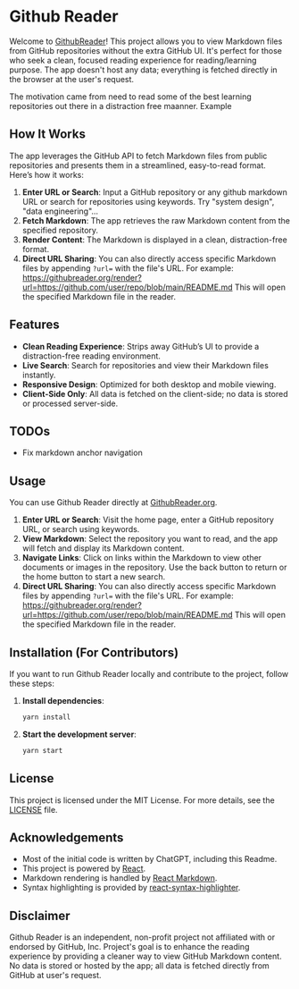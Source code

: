 # Github Reader

Welcome to [GithubReader](https://githubreader.org)! This project allows you to view Markdown files from GitHub repositories without the extra GitHub UI. It's perfect for those who seek a clean, focused reading experience for reading/learning purpose. The app doesn't host any data; everything is fetched directly in the browser at the user's request. 

The motivation came from need to read some of the best learning repositories out there in a distraction free maanner. Example 

## How It Works

The app leverages the GitHub API to fetch Markdown files from public repositories and presents them in a streamlined, easy-to-read format. Here’s how it works:

1. **Enter URL or Search**: Input a GitHub repository or any github markdown URL or search for repositories using keywords. Try "system design", "data engineering"... 
2. **Fetch Markdown**: The app retrieves the raw Markdown content from the specified repository.
3. **Render Content**: The Markdown is displayed in a clean, distraction-free format.
4. **Direct URL Sharing**: You can also directly access specific Markdown files by appending `?url=` with the file's URL. For example: https://githubreader.org/render?url=https://github.com/user/repo/blob/main/README.md This will open the specified Markdown file in the reader.

## Features

- **Clean Reading Experience**: Strips away GitHub’s UI to provide a distraction-free reading environment.
- **Live Search**: Search for repositories and view their Markdown files instantly.
- **Responsive Design**: Optimized for both desktop and mobile viewing.
- **Client-Side Only**: All data is fetched on the client-side; no data is stored or processed server-side.

## TODOs
- Fix markdown anchor navigation

## Usage

You can use Github Reader directly at [GithubReader.org](https://githubreader.org).

1. **Enter URL or Search**: Visit the home page, enter a GitHub repository URL, or search using keywords.
2. **View Markdown**: Select the repository you want to read, and the app will fetch and display its Markdown content.
3. **Navigate Links**: Click on links within the Markdown to view other documents or images in the repository. Use the back button to return or the home button to start a new search.
4. **Direct URL Sharing**: You can also directly access specific Markdown files by appending `?url=` with the file's URL. For example: https://githubreader.org/render?url=https://github.com/user/repo/blob/main/README.md This will open the specified Markdown file in the reader.


## Installation (For Contributors)

If you want to run Github Reader locally and contribute to the project, follow these steps:

1. **Install dependencies**:
    ```bash
    yarn install
    ```
2. **Start the development server**:
    ```bash
    yarn start
    ```

## License

This project is licensed under the MIT License. For more details, see the [LICENSE](LICENSE) file.

## Acknowledgements

- Most of the initial code is written by ChatGPT, including this Readme.
- This project is powered by [React](https://reactjs.org/).
- Markdown rendering is handled by [React Markdown](https://github.com/remarkjs/react-markdown).
- Syntax highlighting is provided by [react-syntax-highlighter](https://github.com/conorhastings/react-syntax-highlighter).

## Disclaimer

Github Reader is an independent, non-profit project not affiliated with or endorsed by GitHub, Inc. Project's goal is to enhance the reading experience by providing a cleaner way to view GitHub Markdown content. No data is stored or hosted by the app; all data is fetched directly from GitHub at user's request.
